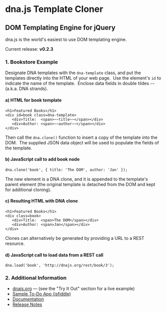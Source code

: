 dna.js Template Cloner
======================
DOM Templating Engine for jQuery
--------------------------------

dna.js is the world's easiest to use DOM templating engine.

Current release: **v0.2.3**

### 1. Bookstore Example
Designate DNA templates with the `dna-template` class, and put the templates directly into the HTML of your web page.&nbsp;  Use the element's `id` to indicate the name of the template.&nbsp;  Enclose data fields in double tildes `~~` (a.k.a. DNA strands).

#### a) HTML for book template
    <h1>Featured Books</h1>
    <div id=book class=dna-template>
       <div>Title:  <span>~~title~~</span></div>
       <div>Author: <span>~~author~~</span></div>
    </div>

Then call the `dna.clone()` function to insert a copy of the template into the DOM.&nbsp;  The supplied JSON data object will be used to populate the fields of the template.

#### b) JavaScript call to add book node
    dna.clone('book', { title: 'The DOM', author: 'Jan' });

The new element is a DNA clone, and it is appended to the template's parent element (the original template is detached from the DOM and kept for additional cloning).

#### c) Resulting HTML with DNA clone
    <h1>Featured Books</h1>
    <div class=book>
       <div>Title:  <span>The DOM</span></div>
       <div>Author: <span>Jan</span></div>
    </div>

Clones can alternatively be generated by providing a URL to a REST resource.

#### d) JavaScript call to load data from a REST call
    dna.load('book', 'http://dnajs.org/rest/book/3');

### 2. Additional Information
* [dnajs.org](http://dnajs.org) &mdash; (see the "Try It Out" section for a live example)
* [Sample To-Do App (jsfiddle)](http://jsfiddle.net/a2z31b09/)
* [Documentation](http://dnajs.org/manual.html)
* [Release Notes](https://github.com/dnajs/dna.js/wiki/Release-Notes)
